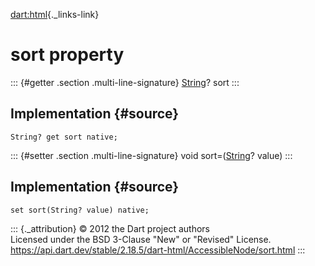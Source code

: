 [dart:html](../../dart-html/dart-html-library){._links-link}

sort property
=============

::: {#getter .section .multi-line-signature}
[String](../../dart-core/string-class)? sort
:::

Implementation {#source}
--------------

``` {.language-dart data-language="dart"}
String? get sort native;
```

::: {#setter .section .multi-line-signature}
void sort=([String](../../dart-core/string-class)? value)
:::

Implementation {#source}
--------------

``` {.language-dart data-language="dart"}
set sort(String? value) native;
```

::: {._attribution}
© 2012 the Dart project authors\
Licensed under the BSD 3-Clause \"New\" or \"Revised\" License.\
<https://api.dart.dev/stable/2.18.5/dart-html/AccessibleNode/sort.html>
:::
